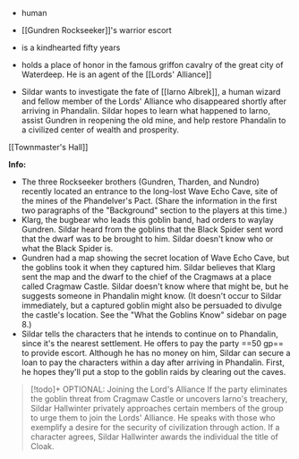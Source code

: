- human
- [[Gundren Rockseeker]]'s warrior escort
- is a kindhearted fifty years
- holds a place of honor in the famous griffon cavalry of the great city of Waterdeep. He is an agent of the [[Lords' Alliance]]

- Sildar wants to investigate the fate of [[Iarno Albrek]], a human wizard and fellow member of the Lords' Alliance who disappeared shortly after arriving in Phandalin. Sildar hopes to learn what happened to Iarno, assist Gundren in reopening the old mine, and help restore Phandalin to a civilized center of wealth and prosperity.

[[Townmaster's Hall]]

**Info:**
- The three Rockseeker brothers (Gundren, Tharden, and Nundro) recently located an entrance to the long-lost Wave Echo Cave, site of the mines of the Phandelver's Pact. (Share the information in the first two paragraphs of the "Background" section to the players at this time.)
- Klarg, the bugbear who leads this goblin band, had orders to waylay Gundren. Sildar heard from the goblins that the Black Spider sent word that the dwarf was to be brought to him. Sildar doesn't know who or what the Black Spider is.
- Gundren had a map showing the secret location of Wave Echo Cave, but the goblins took it when they captured him. Sildar believes that Klarg sent the map and the dwarf to the chief of the Cragmaws at a place called Cragmaw Castle. Sildar doesn't know where that might be, but he suggests someone in Phandalin might know. (It doesn't occur to Sildar immediately, but a captured goblin might also be persuaded to divulge the castle's location. See the "What the Goblins Know" sidebar on page 8.)
- Sildar tells the characters that he intends to continue on to Phandalin, since it's the nearest settlement. He offers to pay the party ==50 gp== to provide escort. Although he has no money on him, Sildar can secure a loan to pay the characters within a day after arriving in Phandalin. First, he hopes they'll put a stop to the goblin raids by clearing out the caves.

> [!todo]+ OPTIONAL: Joining the Lord's Alliance
> If the party eliminates the goblin threat from Cragmaw Castle or uncovers Iarno's treachery, Sildar Hallwinter privately approaches certain members of the group to urge them to join the Lords' Alliance. He speaks with those who exemplify a desire for the security of civilization through action. If a character agrees, Sildar Hallwinter awards the individual the title of Cloak.
